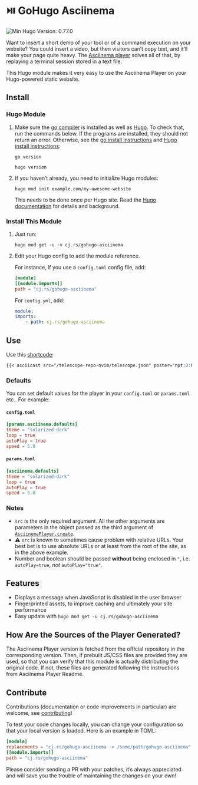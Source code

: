 <!-- insert
---
title: GoHugo Asciinema
description: "⏯️ Insert the Asciinema Player in your Hugo site with ease."
date: 2021-08-21T16:25:33
gometa: "cj.rs/gohugo-asciinema git https://github.com/cljoly/gohugo-asciinema"
tags:
- Hugo
- Asciinema
---
{{< github_badge >}}
end_insert -->
<!-- remove -->
# ⏯️ GoHugo Asciinema
<!-- end_remove -->

![Min Hugo Version: 0.77.0](https://img.shields.io/badge/min%20Hugo%20version-0.78.0-lightgrey?logo=hugo)

Want to insert a short demo of your tool or of a command execution on your website?
You could insert a video, but then visitors can’t copy text, and it’ll make your page quite heavy.
The [Asciinema player](https://github.com/asciinema/asciinema-player) solves all of that, by replaying a terminal session stored in a text file.

This Hugo module makes it very easy to use the Asciinema Player on your Hugo-powered static website.

## Install

### Hugo Module

1. Make sure the [go compiler](https://go.dev) is installed as well as [Hugo](https://gohugo.io).
   To check that, run the commands below. If the programs are installed, they should not return an error. Otherwise, see the [go install instructions](https://go.dev/doc/install) and [Hugo install instructions](https://gohugo.io/getting-started/quick-start/):
   ```
   go version
   ```
   ```
   hugo version
   ```

2. If you haven’t already, you need to initialize Hugo modules:
    ```
    hugo mod init example.com/my-awesome-website
    ```
    This needs to be done once per Hugo site.
    Read the [Hugo documentation](https://gohugo.io/hugo-modules/use-modules/) for details and background.

### Install This Module

1.  Just run:
    ```
    hugo mod get -u -v cj.rs/gohugo-asciinema
    ```

2.  Edit your Hugo config to add the module reference.

    For instance, if you use a `config.toml` config file, add:
    ``` toml
    [module]
    [[module.imports]]
    path = "cj.rs/gohugo-asciinema"
    ```

    For `config.yml`, add:
    ``` yaml
    module:
    imports:
        - path: cj.rs/gohugo-asciinema
    ```

## Use

Use this [shortcode](https://gohugo.io/content-management/shortcodes/):
<!-- remove -->
```md
{{< asciicast src="/telescope-repo-nvim/telescope.json" poster="npt:0:04" autoPlay=true loop=true >}}
```
<!-- end_remove -->
<!-- insert
```md
{{</* asciicast src="/telescope-repo-nvim/telescope.json" poster="npt:0:04" autoPlay=true loop=true */>}}
```
end_insert -->

### Defaults

You can set default values for the player in your `config.toml` or `params.toml` etc.. For example:

#### `config.toml`

```toml
[params.asciinema.defaults]
theme = "solarized-dark"
loop = true
autoPlay = true
speed = 5.0
```

#### `params.toml`

```toml
[asciinema.defaults]
theme = "solarized-dark"
loop = true
autoPlay = true
speed = 5.0
```

### Notes

* `src` is the only required argument. All the other arguments are parameters in the object passed as the third argument of [`AsciinemaPlayer.create`](https://github.com/asciinema/asciinema-player#api).
* ⚠️  `src` is known to sometimes cause problem with relative URLs. Your best bet is to use absolute URLs or at least from the root of the site, as in the above example.
* Number and boolean should be passed **without** being enclosed in `"`, i.e. `autoPlay=true`, *not* `autoPlay="true"`.

## Features

* Displays a message when JavaScript is disabled in the user browser
* Fingerprinted assets, to improve caching and ultimately your site performance
* Easy update with `hugo mod get -u cj.rs/gohugo-asciinema`

## How Are the Sources of the Player Generated?

The Asciinema Player version is fetched from the official repository in the corresponding version.
Then, if prebuilt JS/CSS files are provided they are used, so that you can verify that this module is actually distributing the original code.
If not, these files are generated following the instructions from Asciinema Player Readme.

## Contribute

Contributions (documentation or code improvements in particular) are welcome, see [contributing](https://cj.rs/docs/contribute/)!

To test your code changes locally, you can change your configuration so that your local version is loaded.
Here is an example in TOML:

```toml
[module]
replacements = "cj.rs/gohugo-asciinema -> /some/path/gohugo-asciinema"
[[module.imports]]
path = "cj.rs/gohugo-asciinema"
```

Please consider sending a PR with your patches, it’s always appreciated and will save you the trouble of maintaining the changes on your own!
